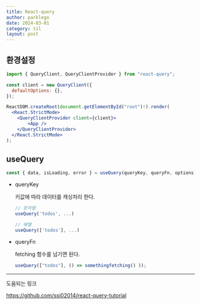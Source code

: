 ```yaml
---
title: React-query
author: parklego
date: 2024-03-01
category: til
layout: post
---
```


## 환경설정

```jsx
import { QueryClient, QueryClientProvider } from "react-query";

const client = new QueryClient({
  defaultOptions: {},
});

ReactDOM.createRoot(document.getElementById("root")!).render(
  <React.StrictMode>
    <QueryClientProvider client={client}>
        <App />
    </QueryClientProvider>
  </React.StrictMode>
);

```

## useQuery

```jsx
const { data, isLoading, error } = useQuery(queryKey, queryFn, options);
```

- queryKey

  키값에 따라 데이터를 캐싱처리 한다.

  ```jsx
  // 문자열
  useQuery('todos', ...)

  // 배열
  useQuery(['todos'], ...)
  ```

- queryFn

  fetching 함수를 넘기면 된다.

  ```jsx
  useQuery(["todos"], () => somethingfetching() ));
  ```

---

도움되는 링크

https://github.com/ssi02014/react-query-tutorial
